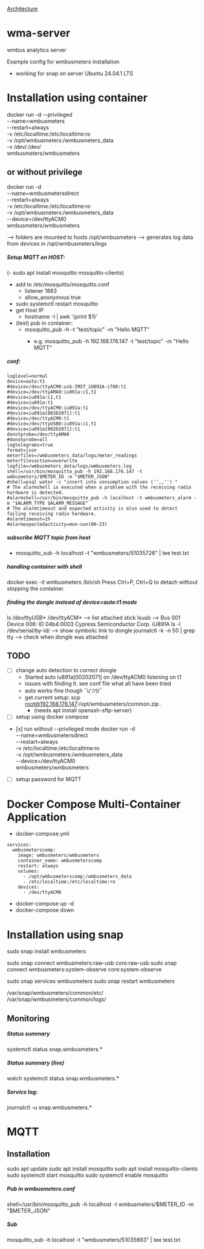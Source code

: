 [Architecture](wma-architecture.pdf)

# wma-server
wmbus analytics server

Example config for wmbusmeters installation
- working for snap on server Ubuntu 24.04.1 LTS

# Installation using container
docker run -d --privileged \
    --name=wmbusmeters \
    --restart=always \
    -v /etc/localtime:/etc/localtime:ro \
    -v /opt/wmbusmeters:/wmbusmeters_data \
    -v /dev/:/dev/ \
    wmbusmeters/wmbusmeters
## or without privilege
docker run -d \
    --name=wmbusmetersdirect \
    --restart=always \
    -v /etc/localtime:/etc/localtime:ro \
    -v /opt/wmbusmeters:/wmbusmeters_data \
    --device=/dev/ttyACM0 \
    wmbusmeters/wmbusmeters

--> folders are mounted to hosts /opt/wmbusmeters
--> generates log data from devices in /opt/wmbusmeters/logs


##### Setup MQTT on HOST:
(- sudo apt install mosquitto mosquitto-clients)
- add to /etc/mosquitto/mosquitto.conf
  - listener 1883
  - allow_anonymous true
- sudo systemctl restart mosquitto
- get Host IP 
  - hostname -I | awk '{print $1}'
- (test) pub in container:
  - mosquitto_pub -h <host-ip> -t "test/topic" -m "Hello MQTT"
    - e.g. mosquitto_pub -h 192.168.176.147 -t "test/topic" -m "Hello MQTT"

##### conf:
```
loglevel=normal
device=auto:t1
#device=/dev/ttyACM0:usb-IMST_iU891A-if00:t1
#device=/dev/ttyAMA0:iu891a:c1,t1
#device=iu891a:c1,t1
#device=iu891a:t1
#device=/dev/ttyACM0:iu891a:t1
#device=iu891a[00202071]:t1
#device=/dev/ttyACM0:t1
#device=/dev/ttyUSB0:iu891a:c1,t1
#device=iu891a[00202071]:t1
donotprobe=/dev/ttyAMA0
#donotprobe=all
logtelegrams=true
format=json
meterfiles=/wmbusmeters_data/logs/meter_readings
meterfilesaction=overwrite
logfile=/wmbusmeters_data/logs/wmbusmeters.log
shell=/usr/bin/mosquitto_pub -h 192.168.176.147 -t wmbusmeters/$METER_ID -m "$METER_JSON"
#shell=psql water -c "insert into consumption values ('',,'') "
# The alarmshell is executed when a problem with the receiving radio hardware is detected.
#alarmshell=/usr/bin/mosquitto_pub -h localhost -t wmbusmeters_alarm -m "$ALARM_TYPE $ALARM_MESSAGE"
# The alarmtimeout and expected activity is also used to detect failing receiving radio hardware.
#alarmtimeout=1h
#alarmexpectedactivity=mon-sun(00-23)
```

##### subscribe MQTT topic from host
- mosquitto_sub -h localhost -t "wmbusmeters/51035726" | tee test.txt

##### handling container with shell
docker exec -it wmbusmeters /bin/sh
Press Ctrl+P, Ctrl+Q to detach without stopping the container.

##### finding the dongle instead of device=auto:t1 mode
ls /dev/ttyUSB* /dev/ttyACM*    --> list attached stick
lsusb                           --> Bus 001 Device 006: ID 04b4:0003 Cypress Semiconductor Corp. iU891A
ls -l /dev/serial/by-id/        --> show symbolic link to dongle
journalctl -k -n 50 | grep tty  --> check when dongle was attached

## TODO
- [ ] change auto detection to correct dongle
  - Started auto iu891a[00202071] on /dev/ttyACM0 listening on t1
  - issues with finding it. see conf file what all have been tried
  - auto works fine though ¯\\_(ツ)_/¯
  - get current setup: scp root@192.168.176.147:/opt/wmbusmeters/common.zip .
    - (needs apt install openssh-sftp-server)
- [ ] setup using docker compose
- [x] run without --privileged mode
docker run -d \
    --name=wmbusmetersdirect \
    --restart=always \
    -v /etc/localtime:/etc/localtime:ro \
    -v /opt/wmbusmeters:/wmbusmeters_data \
    --device=/dev/ttyACM0 \
    wmbusmeters/wmbusmeters
- [ ] setup password for MQTT



# Docker Compose Multi-Container Application
- docker-compose.yml
```
services:
  wmbusmeterscomp:
    image: wmbusmeters/wmbusmeters
    container_name: wmbusmeterscomp
    restart: always
    volumes:
      - /opt/wmbusmeterscomp:/wmbusmeters_data
      - /etc/localtime:/etc/localtime:ro
    devices:
      - /dev/ttyACM0
```
- docker-compose up -d
- docker-compose down



# Installation using snap
sudo snap install wmbusmeters

sudo snap connect wmbusmeters:raw-usb core:raw-usb
sudo snap connect wmbusmeters:system-observe core:system-observe

sudo snap services wmbusmeters
sudo snap restart wmbusmeters

/var/snap/wmbusmeters/common/etc/
/var/snap/wmbusmeters/common/logs/

## Monitoring

##### Status summary
systemctl status snap.wmbusmeters.*
##### Status summary (live)
watch systemctl status snap.wmbusmeters.*
##### Service log:
journalctl -u snap.wmbusmeters.*


# MQTT

## Installation
sudo apt update
sudo apt install mosquitto
sudo apt install mosquitto-clients
sudo systemctl start mosquitto
sudo systemctl enable mosquitto


##### Pub in wmbusmeters.conf
shell=/usr/bin/mosquitto_pub -h localhost -t wmbusmeters/$METER_ID -m "$METER_JSON"
##### Sub
mosquitto_sub -h localhost -t "wmbusmeters/51035693" | tee test.txt